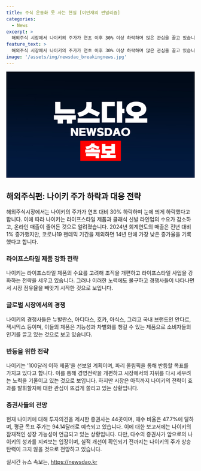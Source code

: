 ```yaml
---
title: 주식 운동화 못 사는 현실 [이민재의 쩐널리즘]
categories:
  - News
excerpt: >
  해외주식 시장에서 나이키의 주가가 연초 이후 30% 이상 하락하며 많은 관심을 끌고 있습니다. 이는 온라인 매출의 감소와 라이프 스타일 제품 수요의 감소로 해석되며, 회계연도 매출 증가율이 이전보다 낮아지고 중국과 중동 등에서의 실적도 감소하고 있는 것으로 나타났습니다. 나이키는 라이프 스타일 제품 분야를 강화하고 신규 제품 출시를 통해 회복을 모색하고 있지만, 경쟁사들의 빠른 성장과 변화하는 시장 트렌드에 대한 대응이 필요합니다. 업계 관계자들은 내년까지 나이키의 성과에 대한 불확실성을 지적하며, 향후 전략 조정과 시장 점유율 방어 등에 주목할 필요가 있다고 강조하고 있습니다.
feature_text: >
  해외주식 시장에서 나이키의 주가가 연초 이후 30% 이상 하락하며 많은 관심을 끌고 있습니다. 이는 온라인 매출의 감소와 라이프 스타일 제품 수요의 감소로 해석되며, 회계연도 매출 증가율이 이전보다 낮아지고 중국과 중동 등에서의 실적도 감소하고 있는 것으로 나타났습니다. 나이키는 라이프 스타일 제품 분야를 강화하고 신규 제품 출시를 통해 회복을 모색하고 있지만, 경쟁사들의 빠른 성장과 변화하는 시장 트렌드에 대한 대응이 필요합니다. 업계 관계자들은 내년까지 나이키의 성과에 대한 불확실성을 지적하며, 향후 전략 조정과 시장 점유율 방어 등에 주목할 필요가 있다고 강조하고 있습니다.
image: '/assets/img/newsdao_breakingnews.jpg'
---
```


<p><img src="/assets/img/newsdao_breakingnews.jpg" alt="firstkoreanews 속보" /></p>

<h2 data-ke-size="size26">해외주식편: 나이키 주가 하락과 대응 전략</h2>

<p data-ke-size="size16">해외주식시장에서는 나이키의 주가가 연초 대비 30% 하락하며 눈에 띄게 하락했다고 합니다. 이에 따라 나이키는 라이프스타일 제품과 클래식 신발 라인업의 수요가 감소하고, 온라인 매출이 줄어든 것으로 알려졌습니다. 2024년 회계연도의 매출은 전년 대비 1% 증가했지만, 코로나19 팬데믹 기간을 제외하면 14년 만에 가장 낮은 증가율을 기록했다고 합니다.</p>

<h3>라이프스타일 제품 강화 전략</h3>

<p data-ke-size="size16">나이키는 라이프스타일 제품의 수요를 고려해 조직을 개편하고 라이프스타일 사업을 강화하는 전략을 세우고 있습니다. 그러나 이러한 노력에도 불구하고 경쟁사들이 나타나면서 시장 점유율을 빼앗기 시작한 것으로 보입니다.</p>

<h3>글로벌 시장에서의 경쟁</h3>

<p data-ke-size="size16">나이키의 경쟁사들은 뉴발란스, 아디다스, 호카, 아식스, 그리고 국내 브랜드인 안다르, 젝시믹스 등이며, 이들의 제품은 기능성과 차별화를 챙길 수 있는 제품으로 소비자들의 인기를 끌고 있는 것으로 보고 있습니다.</p>

<h3>반등을 위한 전략</h3>

<p data-ke-size="size16">나이키는 '100달러 이하 제품'을 선보일 계획이며, 파리 올림픽을 통해 반등할 목표를 가지고 있다고 합니다. 이를 통해 경영전략을 개편하고 시장에서의 지위를 다시 세우려는 노력을 기울이고 있는 것으로 보입니다. 하지만 시장은 아직까지 나이키의 전략이 효과를 발휘할지에 대한 관심이 뜨겁게 쏠리고 있는 상황입니다.</p>

<h3>증권사들의 전망</h3>

<p data-ke-size="size16">현재 나이키에 대해 투자의견을 제시한 증권사는 44곳이며, 매수 비율은 47.7%에 달하며, 평균 목표 주가는 94.14달러로 예측되고 있습니다. 이에 대한 보고서에는 나이키의 잠재적인 성장 가능성이 언급되고 있는 상황입니다. 다만, 다수의 증권사가 앞으로의 나이키의 성과를 지켜보는 입장이며, 실적 개선이 확인되기 전까지는 나이키의 주가 상승 탄력이 크지 않을 것으로 전망하고 있습니다.</p>
실시간 뉴스 속보는, <a href="https://newsdao.kr" rel="dofollow">https://newsdao.kr</a>



